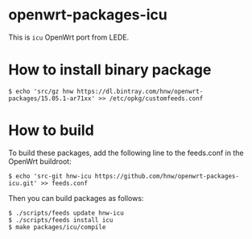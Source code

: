 # openwrt-packages-icu

This is `icu` OpenWrt port from LEDE.

# How to install binary package

```
$ echo 'src/gz hnw https://dl.bintray.com/hnw/openwrt-packages/15.05.1-ar71xx' >> /etc/opkg/customfeeds.conf
```

# How to build

To build these packages, add the following line to the feeds.conf in the OpenWrt buildroot:

```
$ echo 'src-git hnw-icu https://github.com/hnw/openwrt-packages-icu.git' >> feeds.conf
```

Then you can build packages as follows:

```
$ ./scripts/feeds update hnw-icu
$ ./scripts/feeds install icu
$ make packages/icu/compile
```
